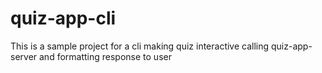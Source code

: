 # quiz-app-cli
This is a sample project for a cli making quiz interactive calling quiz-app-server and formatting response to user
